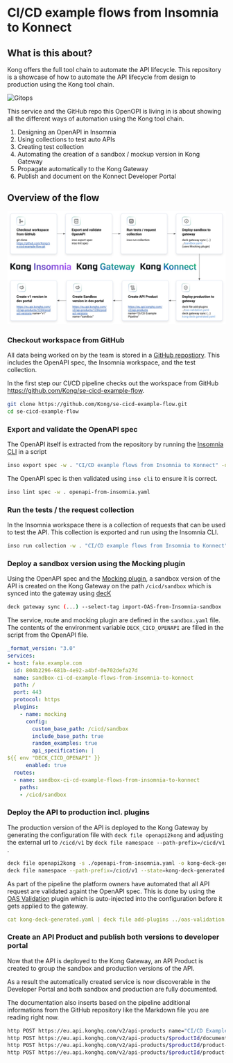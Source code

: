 # CI/CD example flows from Insomnia to Konnect

## What is this about?
Kong offers the full tool chain to automate the API lifecycle. This repository is a showcase of how to automate the API lifecycle from design to production using the Kong tool chain.

![Gitops](https://prd-mktg-konghq-com.imgix.net/images/2023/09/6512dda2-diagram-apollo-kong-api-ops.png?auto=format&fit=max&w=1920)

This service and the GitHub repo this OpenOPI is living in is about showing all the different ways of automation using the Kong tool chain.
    
1. Designing an OpenAPI in Insomnia
2. Using collections to test auto APIs
3. Creating test collection
4. Automating the creation of a sandbox / mockup version in Kong Gateway
5. Propagate automatically to the Kong Gateway
6. Publish and document on the Konnect Developer Portal

## Overview of the flow

![Overview of all steps](https://raw.githubusercontent.com/Kong/se-cicd-example-flow/refs/heads/main/images/flow-overview.jpeg)

### Checkout workspace from GitHub

All data being worked on by the team is stored in a [GitHub repostiory](https://github.com/Kong/se-cicd-example-flow). This includes the OpenAPI spec, the Insomnia workspace, and the test collection.

In the first step our CI/CD pipeline checks out the workspace from GitHub <https://github.com/Kong/se-cicd-example-flow>.

```bash
git clone https://github.com/Kong/se-cicd-example-flow.git
cd se-cicd-example-flow
```

### Export and validate the OpenAPI spec

The OpenAPI itself is extracted from the repository by running the [Insomnia CLI](https://insomnia.rest/features/insomnia-cli) in a script

```bash
inso export spec -w . "CI/CD example flows from Insomnia to Konnect" -o openapi-from-insomnia.yaml
```

The OpenAPI spec is then validated using `inso cli` to ensure it is correct.

```bash
inso lint spec -w . openapi-from-insomnia.yaml
```

### Run the tests / the request collection

In the Insomnia workspace there is a collection of requests that can be used to test the API. This collection is exported and run using the Insomnia CLI.

```bash
inso run collection -w . "CI/CD example flows from Insomnia to Konnect" --env "OpenAPI env"
```

### Deploy a sandbox version using the Mocking plugin

Using the OpenAPI spec and the [Mocking plugin](https://docs.konghq.com/hub/kong-inc/mocking/), a sandbox version of the API is created on the Kong Gateway on the path `/cicd/sandbox` which is synced into the gateway using [decK](https://docs.konghq.com/deck/latest/)

```bash
deck gateway sync (...) --select-tag import-OAS-from-Insomnia-sandbox ../sandbox.yaml
````

The service, route and mocking plugin are defined in the `sandbox.yaml` file. The contents of the environment variable `DECK_CICD_OPENAPI` are filled in the script from the OpenAPI file.

```yaml
_format_version: "3.0"
services:
- host: fake.example.com
  id: 804b2296-681b-4e92-a4bf-0e702defa27d
  name: sandbox-ci-cd-example-flows-from-insomnia-to-konnect
  path: /
  port: 443
  protocol: https
  plugins:
    - name: mocking
      config:
        custom_base_path: /cicd/sandbox
        include_base_path: true
        random_examples: true
        api_specification: |
${{ env "DECK_CICD_OPENAPI" }}
      enabled: true
  routes:
  - name: sandbox-ci-cd-example-flows-from-insomnia-to-konnect
    paths:
    - /cicd/sandbox
```

### Deploy the API to production incl. plugins

The production version of the API is deployed to the Kong Gateway by generating the configuration file with `deck file openapi2kong` and adjusting the external url to `/cicd/v1` by `deck file namespace --path-prefix=/cicd/v1` .

```bash
deck file openapi2kong -s ./openapi-from-insomnia.yaml -o kong-deck-generated.yaml
deck file namespace --path-prefix=/cicd/v1 --state=kong-deck-generated.yaml -o kong-deck-generated.yaml
```

As part of the pipeline the platform owners have automated that all API request are validated againt the OpenAPI spec. This is done by using the [OAS Validation](https://docs.konghq.com/hub/kong-inc/oas-validation/) plugin which is auto-injected into the configuration before it gets applied to the gateway.

```yaml
cat kong-deck-generated.yaml | deck file add-plugins ../oas-validation.yaml -o kong-deck-generated.yaml
```

### Create an API Product and publish both versions to developer portal

Now that the API is deployed to the Kong Gateway, an API Product is created to group the sandbox and production versions of the API.

As a result the automatically created service is now discoverable in the Developer Portal and both sandbox and production are fully documented.

The documentation also inserts based on the pipeline additional informations from the GitHub repository like the Markdown file you are reading right now.

```bash
http POST https://eu.api.konghq.com/v2/api-products name="CI/CD Example Pipeline"
http POST https://eu.api.konghq.com/v2/api-products/$productId/documents slug=cicd-example-doc
http POST https://eu.api.konghq.com/v2/api-products/$productId/product-versions name="sandbox"
http POST https://eu.api.konghq.com/v2/api-products/$productId/product-versions name="v1"
``` 
